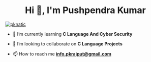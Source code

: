 <h1 align="center">Hi 👋, I'm Pushpendra Kumar</h1>
<p align="left"> <a href="https://twitter.com/pknatic" target="_blank"><img src="https://img.shields.io/twitter/follow/pknatic?logo=twitter&style=for-the-badge" alt="pknatic" /></a> </p>

- 🌱 I’m currently learning **C Language And Cyber Security**

- 👯 I’m looking to collaborate on **C Language Projects**

- 📫 How to reach me **info.pkrajput@gmail.com**

